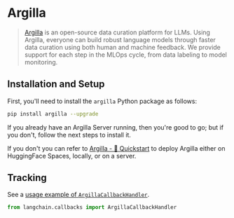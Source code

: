 # Argilla

>[Argilla](https://argilla.io/) is an open-source data curation platform for LLMs.
> Using Argilla, everyone can build robust language models through faster data curation 
> using both human and machine feedback. We provide support for each step in the MLOps cycle, 
> from data labeling to model monitoring.

## Installation and Setup

First, you'll need to install the  `argilla` Python package as follows:

```bash
pip install argilla --upgrade
```

If you already have an Argilla Server running, then you're good to go; but if
you don't, follow the next steps to install it.

If you don't you can refer to [Argilla - 🚀 Quickstart](https://docs.argilla.io/en/latest/getting_started/quickstart.html#Running-Argilla-Quickstart) to deploy Argilla either on HuggingFace Spaces, locally, or on a server.

## Tracking

See a [usage example of `ArgillaCallbackHandler`](../modules/callbacks/examples/examples/argilla.ipynb).

```python
from langchain.callbacks import ArgillaCallbackHandler
```
